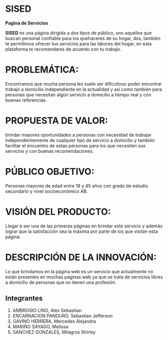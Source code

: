 # SISED
**Pagina de Servicios**

**SISED** es una página dirigida a dos tipos de público, uno aquellos que buscan personal confiable para los quehaceres de su hogar, dos, también te permitimos ofrecer tus servicios para las labores del hogar, en esta plataforma te recomendares de acuerdo con tu trabajo.

# PROBLEMÁTICA:

Encontramos que    mucha persona les suele ser dificultoso poder encontrar trabajo a domicilio independiente en la actualidad    y así como también para   personas que necesitan algún servicio a domicilio a tiempo real y con buenas referencias.

# PROPUESTA DE VALOR:

brindar mayores oportunidades a personas con necesidad de trabajar independientemente de cualquier tipo de servicio a domicilio y también facilitar   el encuentro de estas personas para los que necesiten sus servicios y con buenas recomendaciones.

# PÚBLICO OBJETIVO:

Personas mayores de edad entre 18 y 45 años con grado de estudio secundario y nivel socioeconómico AB.

# VISIÓN DEL PRODUCTO:

Llegar a ser   una de las primeras páginas en brindar este servicio   y además lograr que la satisfacción sea la máxima por parte de los que visitan esta página.

# DESCRIPCIÓN DE LA INNOVACIÓN:

Lo que brindamos en la página web es un servicio que actualmente no están presentes en muchas páginas web ya que se trata de servicios libres a domicilio de personas que no tienen una profesión.

## Integrantes
1. AMBROSIO LINO, Alex Sebastian
2. ENCARNACION PANDURO, Sebastian Jefferson
3. GAVINO HERRERA, Mercedes Alejandra
4. MARIÑO SAYAGO, Melissa
5. SANCHEZ GONZALES, Milagros Shirley
